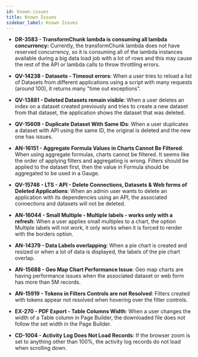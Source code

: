 ```yaml
---
id: known-issues
title: Known Issues
sidebar_label: Known Issues
---
```

<div style={{textAlign: "justify"}}>

* **DR-3583 - TransformChunk lambda is consuming all lambda concurrency:** Currently, the transformChunk lambda does not have reserved concurrency, so it is consuming all of the lambda instances available during a big data load job with a lot of rows and this may cause the rest of the API or lambda calls to throw throttling errors. 

* **QV-14238 - Datasets - Timeout errors**: When a user tries to reload a list of Datasets from different applications using a script with many requests (around 100), it returns many "time out exceptions".

* **QV-13881 - Deleted Datasets remain visible**: When a user deletes an index on a dataset created previously and tries to create a new dataset from that dataset, the application shows the dataset that was deleted.

* **QV-15609 - Duplicate Dataset With Same IDs**: When a user duplicates a dataset with API using the same ID, the original is deleted and the new one has issues.

* **AN-16151 - Aggregate Formula Values in Charts Cannot Be Filtered**: When using aggregate formulas, charts cannot be filtered. It seems like the order of applying filters and aggregating is wrong. Filters should be applied to the dataset first, then the value in Formula should be aggregated to be used in a Gauge.

* **QV-15746 - LTS - API - Delete Connections, Datasets & Web forms of Deleted Applications**: When an admin user wants to delete an application with its dependencies using an API, the associated connections and datasets will not be deleted.

* **AN-16044 - Small Multiple - Multiple labels - works only with a refresh**: When a user applies small multiples to a chart, the option Multiple labels will not work, it only works when it is forced to render with the borders option.

* **AN-14379 - Data Labels overlapping**: When a pie chart is created and resized or when a lot of data is displayed, the labels of the pie chart overlap.

* **AN-15688 - Geo Map Chart Performance Issue**: Geo map charts are having performance issues when the associated dataset or web form has more than 5M records. 

* **AN-15919 - Tokens in Filters Controls are not Resolved**: Filters created with tokens appear not resolved when hovering over the filter controls.

* **EX-270 - PDF Export - Table Columns Width**: When a user changes the width of a Table column in Page Builder, the downloaded file does not follow the set width in the Page Builder. 

* **CD-1004 - Activity Log Does Not Load Records**: If the browser zoom is set to anything other than 100%, the activity log records do not load when scrolling down.


</div>
